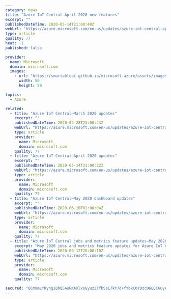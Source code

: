 ```yaml
---
category: news
title: "Azure IoT Central—April 2020 new features"
excerpt: ""
publishedDateTime: 2020-05-14T21:00:40Z
webUrl: "https://azure.microsoft.com/en-us/updates/azure-iot-central-april-2020-new-features/"
type: article
quality: 77
heat: -1
published: false

provider:
  name: Microsoft
  domain: microsoft.com
  images:
    - url: "https://smartableai.github.io/microsoft-azure/assets/images/organizations/microsoft.com-50x50.jpg"
      width: 50
      height: 50

topics:
  - Azure

related:
  - title: "Azure IoT Central—March 2020 updates"
    excerpt: ""
    publishedDateTime: 2020-04-28T23:00:43Z
    webUrl: "https://azure.microsoft.com/en-us/updates/azure-iot-central-march-2020-updates/"
    type: article
    provider:
      name: Microsoft
      domain: microsoft.com
    quality: 77
  - title: "Azure IoT Central—April 2020 updates"
    excerpt: ""
    publishedDateTime: 2020-05-14T21:00:32Z
    webUrl: "https://azure.microsoft.com/en-us/updates/azure-iot-central-april-2020-updates/"
    type: article
    provider:
      name: Microsoft
      domain: microsoft.com
    quality: 77
  - title: "Azure IoT Central—May 2020 dashboard updates"
    excerpt: ""
    publishedDateTime: 2020-06-10T01:00:04Z
    webUrl: "https://azure.microsoft.com/en-us/updates/azure-iot-central-may-2020-dashboard-updates/"
    type: article
    provider:
      name: Microsoft
      domain: microsoft.com
    quality: 77
  - title: "Azure IoT Central jobs and metrics feature updates—May 2020"
    excerpt: "May 2020 jobs and metrics feature updates for Azure IoT Central are now available."
    publishedDateTime: 2020-06-12T20:00:10Z
    webUrl: "https://azure.microsoft.com/en-us/updates/azure-iot-central-jobs-and-metrics-feature-updates-may-2020/"
    type: article
    provider:
      name: Microsoft
      domain: microsoft.com
    quality: 77

secured: "BCm9mLYRyngIQhQ5AuRKAXlxoGyuzZTfbSsL7kY7d+fYbxCOYDzcO6Q8C6GyAm1GKCE5aMHPiAY5fkW/KP1D/5rXLnCc7vqGv6iRrAYpabO8FWULlXoloPwf/1ew6EoTwa9tXNgnODN/x9uwfNxod57A90tJoRhPaMMg+TiIqFVOxqqzdZ1uShM/FmgmkXt4aPdP2xFexPFUuBDcowQmSSJkalRSVPc05e5Ra7cFnay8c1NGVDpt5b7e5OdivyqF/bSVy6QZBMOfQfBqG+0FXATQGLH2/ok3UsWsA7eZ8NzzrRnXFTcpokUAacnlDicmtiD69ivswyI6GMiyZZdPYA==;uECJyTkxG/VNVdNlkQ3aIA=="
---
```


